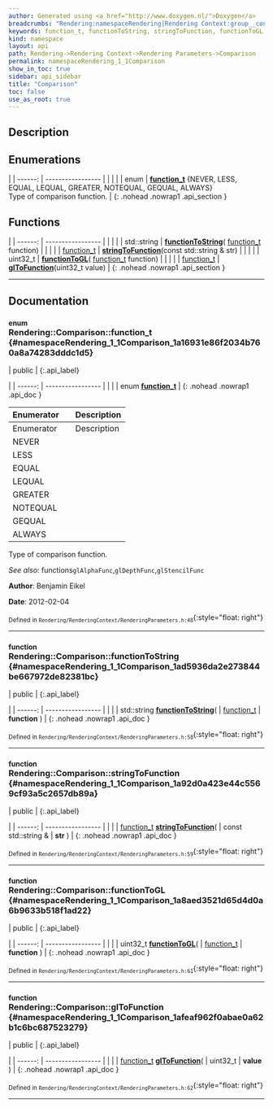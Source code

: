 ```yaml
---
author: Generated using <a href="http://www.doxygen.nl/">Doxygen</a>
breadcrumbs: "Rendering:namespaceRendering|Rendering Context:group__context|Rendering Parameters:group__rendering__parameter"
keywords: function_t, functionToString, stringToFunction, functionToGL, glToFunction
kind: namespace
layout: api
path: Rendering->Rendering Context->Rendering Parameters->Comparison
permalink: namespaceRendering_1_1Comparison
show_in_toc: true
sidebar: api_sidebar
title: "Comparison"
toc: false
use_as_root: true
---
```


## Description





## Enumerations

|
| ------: | ----------------- |
|  | |
| enum | **[function_t](#namespaceRendering_1_1Comparison_1a16931e86f2034b760a8a74283dddc1d5)** {NEVER, LESS, EQUAL, LEQUAL, GREATER, NOTEQUAL, GEQUAL, ALWAYS} <br/> Type of comparison function. |
{: .nohead .nowrap1 .api_section }


## Functions

|
| ------: | ----------------- |
|  | |
| std::string | **[functionToString](#namespaceRendering_1_1Comparison_1ad5936da2e273844be667972de82381bc)**( [function_t](namespaceRendering_1_1Comparison#namespaceRendering_1_1Comparison_1a16931e86f2034b760a8a74283dddc1d5)  function) |
|  | |
| [function_t](namespaceRendering_1_1Comparison#namespaceRendering_1_1Comparison_1a16931e86f2034b760a8a74283dddc1d5) | **[stringToFunction](#namespaceRendering_1_1Comparison_1a92d0a423e44c5569cf93a5c2657db89a)**(const std::string & str) |
|  | |
| uint32_t | **[functionToGL](#namespaceRendering_1_1Comparison_1a8aed3521d65d4d0a6b9633b518f1ad22)**( [function_t](namespaceRendering_1_1Comparison#namespaceRendering_1_1Comparison_1a16931e86f2034b760a8a74283dddc1d5)  function) |
|  | |
| [function_t](namespaceRendering_1_1Comparison#namespaceRendering_1_1Comparison_1a16931e86f2034b760a8a74283dddc1d5) | **[glToFunction](#namespaceRendering_1_1Comparison_1afeaf962f0abae0a62b1c6bc687523279)**(uint32_t value) |
{: .nohead .nowrap1 .api_section }


-------------------------------------------------------------------

## Documentation

### <small>enum</small><br/> Rendering::Comparison::function_t {#namespaceRendering_1_1Comparison_1a16931e86f2034b760a8a74283dddc1d5}

| public |
{:.api_label}

|
| ------: | ----------------- |
|  |
| enum **[function_t](#namespaceRendering_1_1Comparison_1a16931e86f2034b760a8a74283dddc1d5)** |
{: .nohead .nowrap1 .api_doc }

| Enumerator |  | Description | 
| ---------- | -- | ----------- | 
| Enumerator |  | Description | 
| NEVER      |  |             | 
| LESS       |  |             | 
| EQUAL      |  |             | 
| LEQUAL     |  |             | 
| GREATER    |  |             | 
| NOTEQUAL   |  |             | 
| GEQUAL     |  |             | 
| ALWAYS     |  |             | 

Type of comparison function.





*See also*: functions`glAlphaFunc`,`glDepthFunc`,`glStencilFunc`



**Author**: Benjamin Eikel



**Date**: 2012-02-04





<sub>Defined in `Rendering/RenderingContext/RenderingParameters.h:48`</sub>{:style="float: right"}

-------------------------------------------------------------------

### <small>function</small><br/> Rendering::Comparison::functionToString {#namespaceRendering_1_1Comparison_1ad5936da2e273844be667972de82381bc}

| public |
{:.api_label}

|
| ------: | ----------------- |
|  |
| std::string **[functionToString](#namespaceRendering_1_1Comparison_1ad5936da2e273844be667972de82381bc)**( |  [function_t](namespaceRendering_1_1Comparison#namespaceRendering_1_1Comparison_1a16931e86f2034b760a8a74283dddc1d5)  | **function** ) |
{: .nohead .nowrap1 .api_doc }





<sub>Defined in `Rendering/RenderingContext/RenderingParameters.h:58`</sub>{:style="float: right"}

-------------------------------------------------------------------

### <small>function</small><br/> Rendering::Comparison::stringToFunction {#namespaceRendering_1_1Comparison_1a92d0a423e44c5569cf93a5c2657db89a}

| public |
{:.api_label}

|
| ------: | ----------------- |
|  |
| [function_t](namespaceRendering_1_1Comparison#namespaceRendering_1_1Comparison_1a16931e86f2034b760a8a74283dddc1d5) **[stringToFunction](#namespaceRendering_1_1Comparison_1a92d0a423e44c5569cf93a5c2657db89a)**( | const std::string & | **str** ) |
{: .nohead .nowrap1 .api_doc }





<sub>Defined in `Rendering/RenderingContext/RenderingParameters.h:59`</sub>{:style="float: right"}

-------------------------------------------------------------------

### <small>function</small><br/> Rendering::Comparison::functionToGL {#namespaceRendering_1_1Comparison_1a8aed3521d65d4d0a6b9633b518f1ad22}

| public |
{:.api_label}

|
| ------: | ----------------- |
|  |
| uint32_t **[functionToGL](#namespaceRendering_1_1Comparison_1a8aed3521d65d4d0a6b9633b518f1ad22)**( |  [function_t](namespaceRendering_1_1Comparison#namespaceRendering_1_1Comparison_1a16931e86f2034b760a8a74283dddc1d5)  | **function** ) |
{: .nohead .nowrap1 .api_doc }





<sub>Defined in `Rendering/RenderingContext/RenderingParameters.h:61`</sub>{:style="float: right"}

-------------------------------------------------------------------

### <small>function</small><br/> Rendering::Comparison::glToFunction {#namespaceRendering_1_1Comparison_1afeaf962f0abae0a62b1c6bc687523279}

| public |
{:.api_label}

|
| ------: | ----------------- |
|  |
| [function_t](namespaceRendering_1_1Comparison#namespaceRendering_1_1Comparison_1a16931e86f2034b760a8a74283dddc1d5) **[glToFunction](#namespaceRendering_1_1Comparison_1afeaf962f0abae0a62b1c6bc687523279)**( | uint32_t | **value** ) |
{: .nohead .nowrap1 .api_doc }





<sub>Defined in `Rendering/RenderingContext/RenderingParameters.h:62`</sub>{:style="float: right"}

-------------------------------------------------------------------

